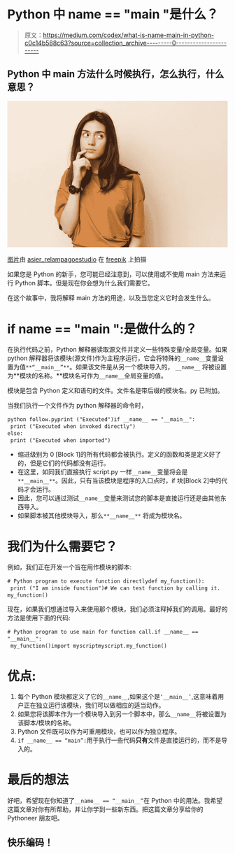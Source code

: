 # Python 中 __name__ == "__main__ "是什么？

> 原文：<https://medium.com/codex/what-is-name-main-in-python-c0c14b588c63?source=collection_archive---------0----------------------->

## Python 中 main 方法什么时候执行，怎么执行，什么意思？

![](img/d7a7f32705a73daa8fe8c7305604bfcc.png)

[图片](https://www.freepik.com/premium-photo/young-brunette-woman-looking-sideways-with-doubtful-skeptical-expression_5362123.htm#query=thinking&position=11&from_view=search)由 [asier_relampagoestudio](https://www.freepik.com/asier-relampagoestudio) 在 [freepik](https://www.freepik.com) 上拍摄

如果您是 Python 的新手，您可能已经注意到，可以使用或不使用 main 方法来运行 Python 脚本。但是现在你会想为什么我们需要它。

在这个故事中，我将解释 main 方法的用途，以及当您定义它时会发生什么。

# if __name__ == "__main__ ":是做什么的？

在执行代码之前，Python 解释器读取源文件并定义一些特殊变量/全局变量。如果 python 解释器将该模块(源文件)作为主程序运行，它会将特殊的`__name__`变量设置为值`**“__main__”**`。如果该文件是从另一个模块导入的， `__name__` 将被设置为**模块的名称。**模块名可作为`__name__`全局变量的值。

模块是包含 Python 定义和语句的文件。文件名是带后缀的模块名。py 已附加。

当我们执行一个文件作为 python 解释器的命令时，

```
python follow.pyprint ("Executed")if __name__ == "__main__":
 print ("Executed when invoked directly")
else:
 print ("Executed when imported")
```

*   缩进级别为 0 [Block 1]的所有代码都会被执行。定义的函数和类是定义好了的，但是它们的代码都没有运行。
*   在这里，如同我们直接执行 script.py 一样`__name__`变量将会是`**__main__**`。因此，只有当该模块是程序的入口点时，if 块[Block 2]中的代码才会运行。
*   因此，您可以通过测试`__name__`变量来测试您的脚本是直接运行还是由其他东西导入。
*   如果脚本被其他模块导入，那么`**__name__**` 将成为模块名。

# 我们为什么需要它？

例如，我们正在开发一个旨在用作模块的脚本:

```
# Python program to execute function directlydef my_function():
 print ("I am inside function")# We can test function by calling it.
my_function()
```

现在，如果我们想通过导入来使用那个模块，我们必须注释掉我们的调用。最好的方法是使用下面的代码:

```
# Python program to use main for function call.if __name__ == "__main__":
 my_function()import myscriptmyscript.my_function()
```

# **优点:**

1.  每个 Python 模块都定义了它的`__name__`,如果这个是`‘__main__’`,这意味着用户正在独立运行该模块，我们可以做相应的适当动作。
2.  如果您将该脚本作为一个模块导入到另一个脚本中，那么`__name__`将被设置为该脚本/模块的名称。
3.  Python 文件既可以作为可重用模块，也可以作为独立程序。
4.  `if __name__ == “main”:`用于执行一些代码**只有**文件是直接运行的，而不是导入的。

# 最后的想法

好吧，希望现在你知道了`__name__ == “__main__”`在 Python 中的用法。我希望这篇文章对你有所帮助，并让你学到一些新东西。把这篇文章分享给你的 Pythoneer 朋友吧。

## **快乐编码！**